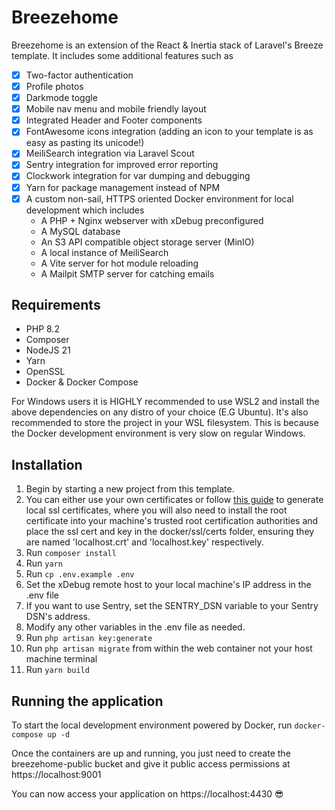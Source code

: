 # Breezehome
Breezehome is an extension of the React & Inertia stack of Laravel's Breeze template. It includes some additional features such as
- [x] Two-factor authentication
- [x] Profile photos
- [x] Darkmode toggle
- [x] Mobile nav menu and mobile friendly layout
- [x] Integrated Header and Footer components
- [x] FontAwesome icons integration (adding an icon to your template is as easy as pasting its unicode!)
- [x] MeiliSearch integration via Laravel Scout
- [x] Sentry integration for improved error reporting
- [x] Clockwork integration for var dumping and debugging
- [x] Yarn for package management instead of NPM
- [x] A custom non-sail, HTTPS oriented Docker environment for local development which includes
    - A PHP + Nginx webserver with xDebug preconfigured
    - A MySQL database
    - An S3 API compatible object storage server (MinIO)
    - A local instance of MeiliSearch
    - A Vite server for hot module reloading
    - A Mailpit SMTP server for catching emails

## Requirements
- PHP 8.2
- Composer
- NodeJS 21
- Yarn
- OpenSSL
- Docker & Docker Compose

For Windows users it is HIGHLY recommended to use WSL2 and install the above dependencies on any distro of your choice (E.G Ubuntu). It's also recommended to store the project in your WSL filesystem. This is because the Docker development environment is very slow on regular Windows.

## Installation
1. Begin by starting a new project from this template.
2. You can either use your own certificates or follow [this guide](https://gist.github.com/cecilemuller/9492b848eb8fe46d462abeb26656c4f8) to generate local ssl certificates, where you will also need to install the root certificate into your machine's trusted root certification authorities and place the ssl cert and key in the docker/ssl/certs folder, ensuring they are named 'localhost.crt' and 'localhost.key' respectively.
3. Run `composer install`
4. Run `yarn`
5. Run `cp .env.example .env`
6. Set the xDebug remote host to your local machine's IP address in the .env file
7. If you want to use Sentry, set the SENTRY_DSN variable to your Sentry DSN's address. 
8. Modify any other variables in the .env file as needed.
9. Run `php artisan key:generate`
10. Run `php artisan migrate` from within the web container not your host machine terminal
11. Run `yarn build`

## Running the application
To start the local development environment powered by Docker, run `docker-compose up -d`

Once the containers are up and running, you just need to create the breezehome-public bucket and give it public access permissions at https://localhost:9001

You can now access your application on https://localhost:4430 😎
